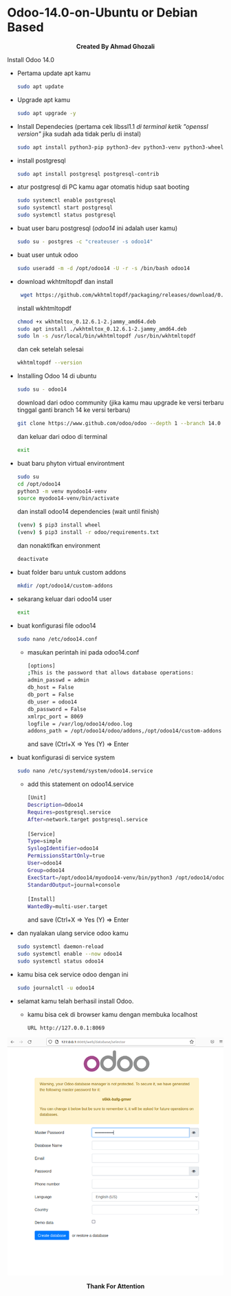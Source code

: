 # Odoo-14.0-on-Ubuntu or Debian Based
<p align="center"><b>Created By Ahmad Ghozali</b></p>
  
Install Odoo 14.0
- Pertama update apt kamu
  ```bash
  sudo apt update
  ```
- Upgrade apt kamu
  ```bash
  sudo apt upgrade -y
  ```
- Install Dependecies (pertama cek libssl1.1 *di terminal ketik "openssl version"* jika sudah ada tidak perlu di instal)
  ```bash
  sudo apt install python3-pip python3-dev python3-venv python3-wheel libxml2-dev libpq-dev libjpeg8-dev liblcms2-dev libxslt1-dev zlib1g-dev libsasl2-dev libldap2-dev build-essential git libssl-dev libffi-dev libmysqlclient-dev libjpeg-dev libblas-dev libatlas-base-dev libssl1.1
  ```
- install postgresql
  ```bash
  sudo apt install postgresql postgresql-contrib
  ```
- atur postgresql di PC kamu agar otomatis hidup saat booting
  ```bash
  sudo systemctl enable postgresql
  sudo systemctl start postgresql
  sudo systemctl status postgresql
  ```
- buat user baru postgresql (*odoo14* ini adalah user kamu)
  ```bash
  sudo su - postgres -c "createuser -s odoo14"
  ```
- buat user untuk odoo
  ```bash
  sudo useradd -m -d /opt/odoo14 -U -r -s /bin/bash odoo14
  ```
- download wkhtmltopdf dan install
  ```bash
   wget https://github.com/wkhtmltopdf/packaging/releases/download/0.12.6.1-2/wkhtmltox_0.12.6.1-2.jammy_amd64.deb
  ```
  install wkhtmltopdf
  ```bash
  chmod +x wkhtmltox_0.12.6.1-2.jammy_amd64.deb
  sudo apt install ./wkhtmltox_0.12.6.1-2.jammy_amd64.deb
  sudo ln -s /usr/local/bin/wkhtmltopdf /usr/bin/wkhtmltopdf
  ```
  dan cek setelah selesai
  ```bash
  wkhtmltopdf --version
  ```
- Installing Odoo 14 di ubuntu
  ```bash
  sudo su - odoo14
  ```
  download dari odoo community (jika kamu mau upgrade ke versi terbaru tinggal ganti branch 14 ke versi terbaru)
  ```bash
  git clone https://www.github.com/odoo/odoo --depth 1 --branch 14.0 /opt/odoo14/odoo
  ```
  dan keluar dari odoo di terminal
  ```bash
  exit
  ```
- buat baru phyton virtual environtment
  ```bash
  sudo su
  cd /opt/odoo14
  python3 -m venv myodoo14-venv
  source myodoo14-venv/bin/activate
  ```
  dan install odoo14 dependencies (wait until finish)
  ```bash
  (venv) $ pip3 install wheel
  (venv) $ pip3 install -r odoo/requirements.txt
  ```
  dan nonaktifkan environment
  ```bash
  deactivate
  ```
- buat folder baru untuk custom addons
  ```bash
  mkdir /opt/odoo14/custom-addons
  ```
- sekarang keluar dari odoo14 user
  ```bash
  exit
  ```
- buat konfigurasi file odoo14
  ```bash
  sudo nano /etc/odoo14.conf
  ```
  - masukan perintah ini pada odoo14.conf
    ```bash
    [options]
    ;This is the password that allows database operations:
    admin_passwd = admin
    db_host = False
    db_port = False
    db_user = odoo14
    db_password = False
    xmlrpc_port = 8069
    logfile = /var/log/odoo14/odoo.log
    addons_path = /opt/odoo14/odoo/addons,/opt/odoo14/custom-addons
    ```
    and save (Ctrl+X => Yes (Y) => Enter
    
- buat konfigurasi di service system
  ```bash
  sudo nano /etc/systemd/system/odoo14.service
  ```
    - add this statement on odoo14.service
      ```bash
      [Unit]
      Description=Odoo14
      Requires=postgresql.service
      After=network.target postgresql.service

      [Service]
      Type=simple
      SyslogIdentifier=odoo14
      PermissionsStartOnly=true
      User=odoo14
      Group=odoo14
      ExecStart=/opt/odoo14/myodoo14-venv/bin/python3 /opt/odoo14/odoo/odoo-bin -c /etc/odoo14.conf
      StandardOutput=journal+console
      
      [Install]
      WantedBy=multi-user.target
      ```
      and save (Ctrl+X => Yes (Y) => Enter

- dan nyalakan ulang service odoo kamu
  ```bash
  sudo systemctl daemon-reload
  sudo systemctl enable --now odoo14
  sudo systemctl status odoo14
  ```
- kamu bisa cek service odoo dengan ini
  ```bash
  sudo journalctl -u odoo14
  ```

- selamat kamu telah berhasil install Odoo.
  - kamu bisa cek di browser kamu dengan membuka localhost
    ```bash
    URL http://127.0.0.1:8069
    ```

<p align="center"><img src="https://github.com/ghozali25/Odoo-14-on-Ubuntu-22.04/blob/main/odoo14.png"></p>


<p align="center"><b>Thank For Attention</p>
  


  

